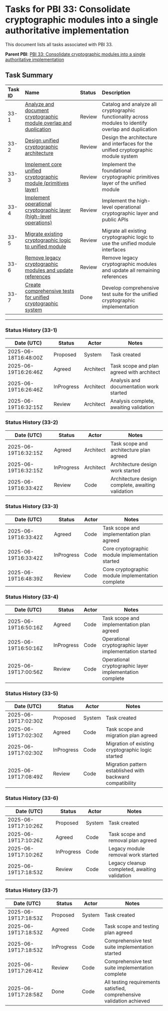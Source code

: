 # Tasks for PBI 33: Consolidate cryptographic modules into a single authoritative implementation

This document lists all tasks associated with PBI 33.

**Parent PBI**: [PBI 33: Consolidate cryptographic modules into a single authoritative implementation](./prd.md)

## Task Summary

| Task ID | Name | Status | Description |
| :------ | :--- | :----- | :---------- |
| 33-1 | [Analyze and document cryptographic module overlap and duplication](./33-1.md) | Review | Catalog and analyze all cryptographic functionality across modules to identify overlap and duplication |
| 33-2 | [Design unified cryptographic architecture](./33-2.md) | Review | Design the architecture and interfaces for the unified cryptographic module system |
| 33-3 | [Implement core unified cryptographic module (primitives layer)](./33-3.md) | Review | Implement the foundational cryptographic primitives layer of the unified module |
| 33-4 | [Implement operational cryptographic layer (high-level operations)](./33-4.md) | Review | Implement the high-level operational cryptographic layer and public APIs |
| 33-5 | [Migrate existing cryptographic logic to unified module](./33-5.md) | Review | Migrate all existing cryptographic logic to use the unified module interfaces |
| 33-6 | [Remove legacy cryptographic modules and update references](./33-6.md) | Review | Remove legacy cryptographic modules and update all remaining references |
| 33-7 | [Create comprehensive tests for unified cryptographic system](./33-7.md) | Done | Develop comprehensive test suite for the unified cryptographic implementation |

---

### Status History (33-1)

| Date (UTC)           | Status      | Actor      | Notes                                      |
|----------------------|-------------|------------|---------------------------------------------|
| 2025-06-18T16:48:00Z | Proposed    | System     | Task created                                |
| 2025-06-19T16:26:46Z | Agreed      | Architect  | Task scope and plan agreed with architect   |
| 2025-06-19T16:26:46Z | InProgress  | Architect  | Analysis and documentation work started     |
| 2025-06-19T16:32:15Z | Review      | Architect  | Analysis complete, awaiting validation      |

### Status History (33-2)

| Date (UTC)           | Status      | Actor      | Notes                                      |
|----------------------|-------------|------------|---------------------------------------------|
| 2025-06-19T16:32:15Z | Agreed      | Architect  | Task scope and architecture plan agreed     |
| 2025-06-19T16:32:15Z | InProgress  | Architect  | Architecture design work started            |
| 2025-06-19T16:33:42Z | Review      | Code       | Architecture design complete, awaiting validation |

### Status History (33-3)

| Date (UTC)           | Status      | Actor      | Notes                                      |
|----------------------|-------------|------------|---------------------------------------------|
| 2025-06-19T16:33:42Z | Agreed      | Code       | Task scope and implementation plan agreed   |
| 2025-06-19T16:33:42Z | InProgress  | Code       | Core cryptographic module implementation started |
| 2025-06-19T16:48:39Z | Review      | Code       | Core cryptographic module implementation complete |

### Status History (33-4)

| Date (UTC)           | Status      | Actor      | Notes                                      |
|----------------------|-------------|------------|---------------------------------------------|
| 2025-06-19T16:50:16Z | Agreed      | Code       | Task scope and implementation plan agreed   |
| 2025-06-19T16:50:16Z | InProgress  | Code       | Operational cryptographic layer implementation started |
| 2025-06-19T17:00:56Z | Review      | Code       | Operational cryptographic layer implementation complete |

### Status History (33-5)

| Date (UTC)           | Status      | Actor      | Notes                                      |
|----------------------|-------------|------------|---------------------------------------------|
| 2025-06-19T17:02:30Z | Proposed    | System     | Task created                                |
| 2025-06-19T17:02:30Z | Agreed      | Code       | Task scope and migration plan agreed        |
| 2025-06-19T17:02:30Z | InProgress  | Code       | Migration of existing cryptographic logic started |
| 2025-06-19T17:08:49Z | Review      | Code       | Migration pattern established with backward compatibility |

### Status History (33-6)

| Date (UTC)           | Status      | Actor      | Notes                                      |
|----------------------|-------------|------------|---------------------------------------------|
| 2025-06-19T17:10:26Z | Proposed    | System     | Task created                                |
| 2025-06-19T17:10:26Z | Agreed      | Code       | Task scope and removal plan agreed          |
| 2025-06-19T17:10:26Z | InProgress  | Code       | Legacy module removal work started          |
| 2025-06-19T17:18:53Z | Review      | Code       | Legacy cleanup completed, awaiting validation |

### Status History (33-7)

| Date (UTC)           | Status      | Actor      | Notes                                      |
|----------------------|-------------|------------|---------------------------------------------|
| 2025-06-19T17:18:53Z | Proposed    | System     | Task created                                |
| 2025-06-19T17:18:53Z | Agreed      | Code       | Task scope and testing plan agreed          |
| 2025-06-19T17:18:53Z | InProgress  | Code       | Comprehensive test suite implementation started |
| 2025-06-19T17:26:41Z | Review      | Code       | Comprehensive test suite implementation complete |
| 2025-06-19T17:28:58Z | Done        | Code       | All testing requirements satisfied, comprehensive validation achieved |